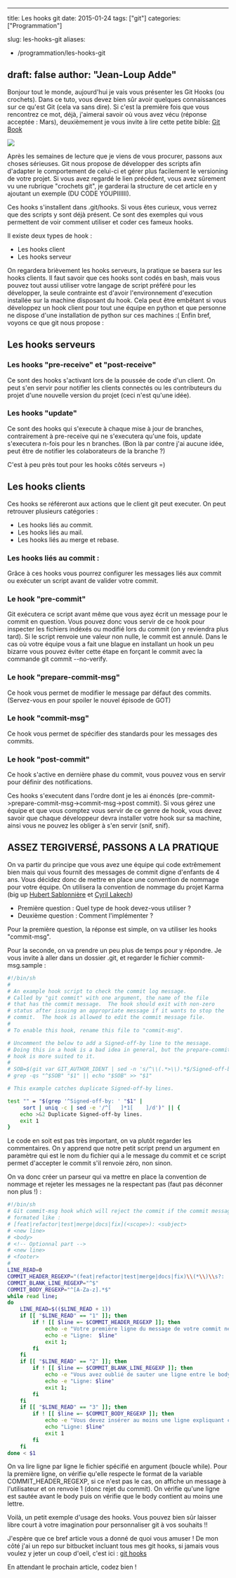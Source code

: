 
---
title: Les hooks git
date: 2015-01-24
tags: ["git"]
categories: ["Programmation"]

slug: les-hooks-git
aliases:
  - /programmation/les-hooks-git

draft: false
author: "Jean-Loup Adde"
---

Bonjour tout le monde, aujourd'hui je vais vous présenter les
Git Hooks (ou crochets). Dans ce tuto, vous devez bien sûr avoir
quelques connaissances sur ce qu'est Git (cela va sans dire). Si c'est
la première fois que vous rencontrez ce mot, déjà, j'aimerai savoir où
vous avez vécu (réponse acceptée : Mars), deuxièmement je vous invite à
lire cette petite bible: [Git Book](http://git-scm.com/book/fr)

![](/post_preview/20150322_141530_git-blog-banner.png)

Après les semaines de lecture que je viens de vous procurer,
passons aux choses sérieuses. Git nous propose de développer des scripts
afin d'adapter le comportement de celui-ci et gérer plus facilement le
versioning de votre projet. Si vous avez regardé le lien précédent, vous
avez sûrement vu une rubrique "crochets git", je garderai la
structure de cet article en y ajoutant un exemple (DU CODE YOUPIIIIII).

Ces hooks s'installent dans .git/hooks. Si vous êtes curieux, vous
verrez que des scripts y sont déjà présent. Ce sont des exemples qui
vous permettent de voir comment utiliser et coder ces fameux
hooks.


 Il existe deux types de hook :

-   Les hooks client
-   Les hooks serveur

On regardera brièvement les hooks serveurs, la pratique se basera sur
les hooks clients. Il faut savoir que ces hooks sont codés en bash, mais
vous pouvez tout aussi utiliser votre langage de script préféré pour les
développer, la seule contrainte est d'avoir l'environnement
d'execution installée sur la machine disposant du hook. Cela peut être
embêtant si vous développez un hook client pour tout une équipe en
python et que personne ne dispose d'une installation de python
sur ces machines :( Enfin bref, voyons ce que git nous propose :

Les hooks serveurs
------------------

### Les hooks "pre-receive" et "post-receive"

Ce sont des hooks s'activant lors de la poussée de code d'un client.
On peut s'en servir pour notifier les clients connectés ou les
contributeurs du projet d'une nouvelle version du projet (ceci n'est
qu'une idée).

### Les hooks "update"

Ce sont des hooks qui s'execute à chaque mise à jour de branches,
contrairement à pre-receive qui ne s'executera qu'une fois, update
s'executera n-fois pour les n branches. (Bon là par contre j'ai aucune
idée, peut être de notifier les colaborateurs de la branche ?)

C'est à peu près tout pour les hooks côtés serveurs =)

Les hooks clients
-----------------------------

Ces hooks se référeront aux actions que le client git peut
executer. On peut retrouver plusieurs catégories :

-   Les hooks liés au commit.
-   Les hooks liés au mail.
-   Les hooks liés au merge et rebase.

### Les hooks liés au commit :

Grâce à ces hooks vous pourrez configurer les messages liés aux commit
ou exécuter un script avant de valider votre commit.

### Le hook "pre-commit"

Git exécutera ce script avant même que vous ayez écrit un message pour
le commit en question. Vous pouvez donc vous servir de ce hook pour
inspecter les fichiers indéxés ou modifié lors du commit (on y reviendra
plus tard). Si le script renvoie une valeur non nulle, le commit est
annulé. Dans le cas où votre équipe vous a fait une blague en installant
un hook un peu bizarre vous pouvez éviter cette étape en forçant le
commit avec la commande git commit --no-verify.

### Le hook "prepare-commit-msg"

Ce hook vous permet de modifier le message par défaut des commits.
(Servez-vous en pour spoiler le nouvel épisode de GOT)

### Le hook "commit-msg"

Ce hook vous permet de spécifier des standards pour les messages des
commits.

### Le hook "post-commit"

Ce hook s'active en dernière phase du commit, vous pouvez vous en
servir pour définir des notifications.

Ces hooks s'executent dans l'ordre dont je les ai énoncés
(pre-commit->prepare-commit-msg->commit-msg->post commit). Si vous
gérez une équipe et que vous comptez vous servir de ce genre de hook,
vous devez savoir que chaque développeur devra installer votre hook sur
sa machine, ainsi vous ne pouvez les obliger à s'en servir (snif,
snif).

ASSEZ TERGIVERSÉ, PASSONS A LA PRATIQUE
---------------------------------------

On va partir du principe que vous avez une équipe qui code extrêmement
bien mais qui vous fournit des messages de commit digne d'enfants de 4
ans. Vous décidez donc de mettre en place une convention de nommage pour
votre équipe. On utilisera la convention de nommage du projet Karma (big
up [Hubert Sablonnière](https://twitter.com/hsablonniere/) et [Cyril Lakech](https://twitter.com/cyril_lakech))

-   Première question : Quel type de hook devez-vous utiliser ?
-   Deuxième question : Comment l'implémenter ?

Pour la première question, la réponse est simple, on va utiliser les
hooks "commit-msg".

Pour la seconde, on va prendre un peu plus de temps pour y répondre. Je
vous invite à aller dans un dossier .git, et regarder le fichier
commit-msg.sample :

```bash
#!/bin/sh
#
# An example hook script to check the commit log message.
# Called by "git commit" with one argument, the name of the file
# that has the commit message.  The hook should exit with non-zero
# status after issuing an appropriate message if it wants to stop the
# commit.  The hook is allowed to edit the commit message file.
#
# To enable this hook, rename this file to "commit-msg".

# Uncomment the below to add a Signed-off-by line to the message.
# Doing this in a hook is a bad idea in general, but the prepare-commit-msg
# hook is more suited to it.
#
# SOB=$(git var GIT_AUTHOR_IDENT | sed -n 's/^\\(.*>\\).*$/Signed-off-by: \\1/p')
# grep -qs "^$SOB" "$1" || echo "$SOB" >> "$1"

# This example catches duplicate Signed-off-by lines.

test "" = "$(grep '^Signed-off-by: ' "$1" |
	 sort | uniq -c | sed -e '/^[ 	]*1[ 	]/d')" || {
	echo >&2 Duplicate Signed-off-by lines.
	exit 1
}
```

Le code en soit est pas très important, on va plutôt regarder les
commentaires. On y apprend que notre petit script prend un argument en
paramètre qui est le nom du fichier qui a le message du commit et ce
script permet d'accepter le commit s'il renvoie zéro, non sinon.

On va donc créer un parseur qui va mettre en place la convention de
nommage et rejeter les messages ne la respectant pas (faut pas déconner
non plus !) :

```bash
#!/bin/sh
# Git commit-msg hook which will reject the commit if the commit message is not
# formated like :
# [feat|refactor|test|merge|docs|fix](<scope>): <subject>
# <new line>
# <body>
# <!-- Optionnal part -->
# <new line>
# <footer>
#
LINE_READ=0
COMMIT_HEADER_REGEXP="(feat|refactor|test|merge|docs|fix)\\(*\\)\\s?: .+"
COMMIT_BLANK_LINE_REGEXP="^$"
COMMIT_BODY_REGEXP="^[A-Za-z].*$"
while read line;
do
    LINE_READ=$(($LINE_READ + 1))
    if [[ "$LINE_READ" == "1" ]]; then
        if ! [[ $line =~ $COMMIT_HEADER_REGEXP ]]; then
            echo -e "Votre première ligne du message de votre commit ne respecte pas la convention de nommage énoncée lors de la formation Git. Elle devrait être de la forme : [feat|refactor|test|merge|docs|fix](): . Cordialement, le responsable qualité."
            echo -e "Ligne:  $line"
            exit 1;
        fi
    fi
    if [[ "$LINE_READ" == "2" ]]; then
        if ! [[ $line =~ $COMMIT_BLANK_LINE_REGEXP ]]; then
            echo -e "Vous avez oublié de sauter une ligne entre le body et la première ligne de votre message de commit. Bonne chance pour le prochain message. Cordialement, le responsable qualité."
            echo -e "Ligne: $line"
            exit 1;
        fi
    fi
    if [[ "$LINE_READ" == "3" ]]; then
        if ! [[ $line =~ $COMMIT_BODY_REGEXP ]]; then
            echo -e "Vous devez insérer au moins une ligne expliquant comment vous avez développé la nouvelle fonctionnalité. Cordialement, le responsable qualité."
            echo "Ligne: $line"
            exit 1
        fi
    fi
done < $1
```

On va lire ligne par ligne le fichier spécifié en argument (boucle
while). Pour la première ligne, on vérifie qu'elle respecte le format
de la variable COMMIT_HEADER_REGEXP, si ce n'est pas le cas, on
affiche un message à l'utilisateur et on renvoie 1 (donc rejet du
commit). On vérifie qu'une ligne est sautée avant le body puis on
vérifie que le body contient au moins une lettre.

Voilà, un petit exemple d'usage des hooks. Vous pouvez bien sûr laisser
libre court à votre imagination pour personnaliser git à vos souhaits !!

J'espère que ce bref article vous a donné de quoi vous amuser ! De mon
côté j'ai un repo sur bitbucket incluant tous mes git hooks, si jamais
vous voulez y jeter un coup d'oeil, c'est ici : [git hooks](https://bitbucket.org/juanwolf/git-hooks)

En attendant le prochain article, codez bien !

